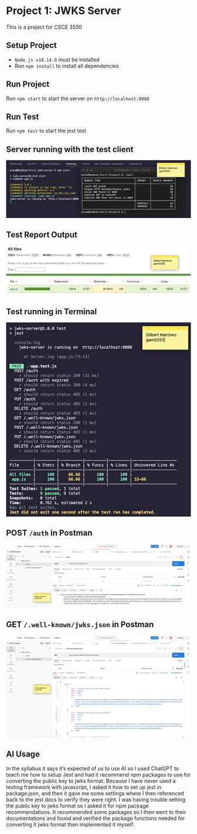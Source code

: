 # Project 1: JWKS Server
This is a project for CSCE 3550
## Setup Project
- `Node.js v18.14.0` must be installed
- Run `npm install` to install all dependencies
## Run Project
Run `npm start` to start the server on `http://localhost:8080`
## Run Test
Run `npm test` to start the jest test
## Server running with the test client
![](https://github.com/gAlexander77/jwks-server/blob/main/Screenshots/Server-Running-With-Test-Client.png)
## Test Report Output
![](https://github.com/gAlexander77/jwks-server/blob/main/Screenshots/Test-Report.png)
## Test running in Terminal
![](https://github.com/gAlexander77/jwks-server/blob/main/Screenshots/Test-Terminal-Report.png)
## POST `/auth` in Postman
![](https://github.com/gAlexander77/jwks-server/blob/main/Screenshots/Postman-Post-Auth.png)
## GET `/.well-known/jwks.json` in Postman
![](https://github.com/gAlexander77/jwks-server/blob/main/Screenshots/Postman-Get-Jwks.png)
## AI Usage
In the syllabus it says it’s expected of us to use AI so I used ChatGPT to teach me how to setup Jest and had it recommend npm packages to use for converting the public key to jwks format. Because I have never used a testing framework with javascript, I asked it how to set up jest in package.json, and then it gave me some settings where I then referenced back to the jest docs to verify they were right. I was having trouble setting the public key to jwks format so I asked it for npm package recommendations. It recommended some packages so I then went to their documentations and found and verified the package functions needed for converting it jwks format then implemented it myself.